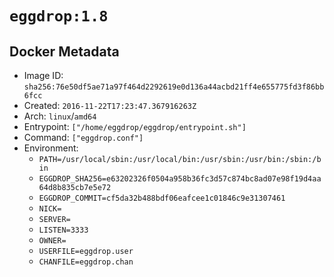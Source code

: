 # `eggdrop:1.8`

## Docker Metadata

- Image ID: `sha256:76e50df5ae71a97f464d2292619e0d136a44acbd21ff4e655775fd3f86bb6fcc`
- Created: `2016-11-22T17:23:47.367916263Z`
- Arch: `linux`/`amd64`
- Entrypoint: `["/home/eggdrop/eggdrop/entrypoint.sh"]`
- Command: `["eggdrop.conf"]`
- Environment:
  - `PATH=/usr/local/sbin:/usr/local/bin:/usr/sbin:/usr/bin:/sbin:/bin`
  - `EGGDROP_SHA256=e63202326f0504a958b36fc3d57c874bc8ad07e98f19d4aa64d8b835cb7e5e72`
  - `EGGDROP_COMMIT=cf5da32b488bdf06eafcee1c01846c9e31307461`
  - `NICK=`
  - `SERVER=`
  - `LISTEN=3333`
  - `OWNER=`
  - `USERFILE=eggdrop.user`
  - `CHANFILE=eggdrop.chan`
